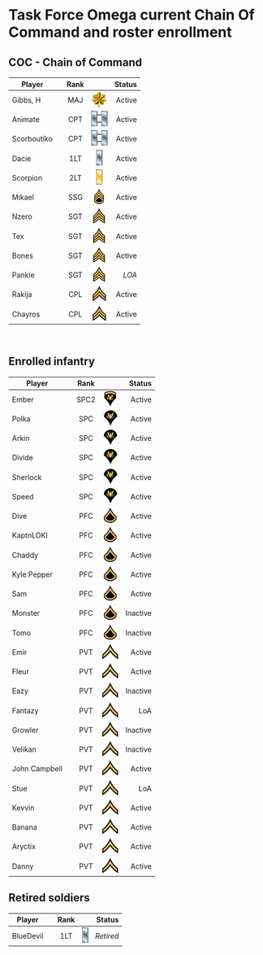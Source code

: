 # Task Force Omega current Chain Of Command and roster enrollment

## COC - Chain of Command
 
| Player           | |Rank       |                                        | Status   | 
| -                |-|:-:        | :-:                                    | -:       |
| Gibbs, H    | | MAJ  | ![](assets/images/Ranks/small/MAJ.png) | Active   |
| Animate     | | CPT  | ![](assets/images/Ranks/small/CPT.png) | Active   |
| Scorboutiko | | CPT  | ![](assets/images/Ranks/small/CPT.png) | Active   |
| Dacie       | | 1LT  | ![](assets/images/Ranks/small/1LT.png) | Active   |
| Scorpion    | | 2LT  | ![](assets/images/Ranks/small/2LT.png) | Active   |
| Mikael      | | SSG  | ![](assets/images/Ranks/small/SSGBlack.png) | Active   |
| Nzero       | | SGT  | ![](assets/images/Ranks/small/SGTBlack.png) | Active   |
| Tex         | | SGT  | ![](assets/images/Ranks/small/SGTBlack.png) | Active   |
| Bones       | | SGT  | ![](assets/images/Ranks/small/SGTBlack.png) | Active   |
| Pankie      | | SGT  | ![](assets/images/Ranks/small/SGTBlack.png) | *LOA* |
| Rakija      | | CPL  | ![](assets/images/Ranks/small/CPLBlack.png) | Active   |
| Chayros     | | CPL  | ![](assets/images/Ranks/small/CPLBlack.png) | Active   |


<br>


## Enrolled infantry

| Player             | | Rank      |                                              | Status   |
| -                  |-|:-:        | :-:                                          | -:       |
| Ember         | | SPC2 | ![](assets/images/Ranks/small/SPC2Black.png) | Active   |
| Polka         | | SPC  | ![](assets/images/Ranks/small/SPC1Black.png) | Active   |
| Arkin         | | SPC  | ![](assets/images/Ranks/small/SPC1Black.png) | Active   |
| Divide        | | SPC  | ![](assets/images/Ranks/small/SPC1Black.png) | Active   |
| Sherlock      | | SPC  | ![](assets/images/Ranks/small/SPC1Black.png) | Active   |
| Speed         | | SPC  | ![](assets/images/Ranks/small/SPC1Black.png) | Active   |
| Dive          | | PFC  | ![](assets/images/Ranks/small/PFCBlack.png) | Active   |
| KaptnLOKI     | | PFC  | ![](assets/images/Ranks/small/PFCBlack.png) | Active   |
| Chaddy        | | PFC  | ![](assets/images/Ranks/small/PFCBlack.png) | Active   |
| Kyle Pepper   | | PFC  | ![](assets/images/Ranks/small/PFCBlack.png) | Active   |
| Sam           | | PFC  | ![](assets/images/Ranks/small/PFCBlack.png) | Active   |
| Monster       | | PFC  | ![](assets/images/Ranks/small/PFCBlack.png) | Inactive |
| Tomo          | | PFC  | ![](assets/images/Ranks/small/PFCBlack.png) | Inactive |
| Emir          | | PVT  | ![](assets/images/Ranks/small/PVTBlack.png) | Active   |
| Fleur         | | PVT  | ![](assets/images/Ranks/small/PVTBlack.png) | Active   |
| Eazy          | | PVT  | ![](assets/images/Ranks/small/PVTBlack.png) | Inactive |
| Fantazy       | | PVT  | ![](assets/images/Ranks/small/PVTBlack.png) | LoA      |
| Growler       | | PVT  | ![](assets/images/Ranks/small/PVTBlack.png) | Inactive |
| Velikan       | | PVT  | ![](assets/images/Ranks/small/PVTBlack.png) | Inactive |
| John Campbell | | PVT  | ![](assets/images/Ranks/small/PVTBlack.png) | Active   |
| Stue          | | PVT  | ![](assets/images/Ranks/small/PVTBlack.png) | LoA      |
| Kevvin        | | PVT  | ![](assets/images/Ranks/small/PVTBlack.png) | Active   |
| Banana        | | PVT  | ![](assets/images/Ranks/small/PVTBlack.png) | Active   |
| Aryctix       | | PVT  | ![](assets/images/Ranks/small/PVTBlack.png) | Active   |
| Danny         | | PVT  | ![](assets/images/Ranks/small/PVTBlack.png) | Active   |

## Retired soldiers

| Player             | | Rank      |                                              | Status   |
| -                  |-|:-:        | :-:                                          | -:       |
| BlueDevil     | | 1LT  | ![](assets/images/Ranks/small/1LT.png)       | *Retired*|


